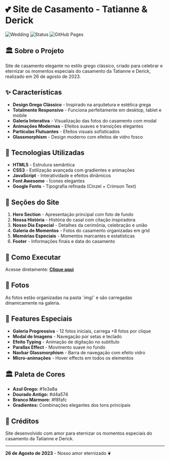 # 💕 Site de Casamento - Tatianne & Derick

![Wedding](https://img.shields.io/badge/Wedding-26%20Agosto%202023-ff69b4)
![Status](https://img.shields.io/badge/Status-Live-success)
![GitHub Pages](https://img.shields.io/badge/GitHub%20Pages-Deployed-blue)

## 🏛️ Sobre o Projeto

Site de casamento elegante no estilo grego clássico, criado para celebrar e eternizar os momentos especiais do casamento da Tatianne e Derick, realizado em 26 de agosto de 2023.

## ✨ Características

- **Design Grego Clássico** - Inspirado na arquitetura e estética grega
- **Totalmente Responsivo** - Funciona perfeitamente em desktop, tablet e mobile
- **Galeria Interativa** - Visualização das fotos do casamento com modal
- **Animações Modernas** - Efeitos suaves e transições elegantes
- **Partículas Flutuantes** - Efeitos visuais sofisticados
- **Glassmorphism** - Design moderno com efeitos de vidro fosco

## 🎨 Tecnologias Utilizadas

- **HTML5** - Estrutura semântica
- **CSS3** - Estilização avançada com gradientes e animações
- **JavaScript** - Interatividade e efeitos dinâmicos
- **Font Awesome** - Ícones elegantes
- **Google Fonts** - Tipografia refinada (Cinzel + Crimson Text)

## 📱 Seções do Site

1. **Hero Section** - Apresentação principal com foto de fundo
2. **Nossa História** - História do casal com citação inspiradora
3. **Nosso Dia Especial** - Detalhes da cerimônia, celebração e união
4. **Galeria de Momentos** - Fotos do casamento organizadas em grid
5. **Memórias Especiais** - Momentos marcantes e estatísticas
6. **Footer** - Informações finais e data do casamento

## 🚀 Como Executar

Acesse diretamente: **[Clique aqui](https://deeerick.github.io/wedding-website/)**

## 📸 Fotos

As fotos estão organizadas na pasta \`img/\` e são carregadas dinamicamente na galeria.

## 🎯 Features Especiais

- **Galeria Progressiva** - 12 fotos iniciais, carrega +8 fotos por clique
- **Modal de Imagens** - Navegação por setas e teclado
- **Efeito Typing** - Animação de digitação no subtítulo
- **Parallax Effect** - Movimento suave no fundo
- **Navbar Glassmorphism** - Barra de navegação com efeito vidro
- **Micro-animações** - Hover effects em todos os elementos

## 🏛️ Paleta de Cores

- **Azul Grego:** #1e3a8a
- **Dourado Antigo:** #d4a574  
- **Branco Mármore:** #f8fafc
- **Gradientes:** Combinações elegantes dos tons principais

## 💝 Créditos

Site desenvolvido com amor para eternizar os momentos especiais do casamento da Tatianne e Derick.

---

**26 de Agosto de 2023** - Nosso amor eternizado ❦
